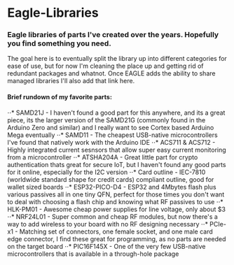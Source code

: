 # Eagle-Libraries
### Eagle libraries of parts I've created over the years.  Hopefully you find something you need.

The goal here is to eventually split the library up into different categories for ease of use, but for now I'm cleaning the place up and getting rid of redundant packages and whatnot.  Once EAGLE adds the ability to share managed libraries I'll also add that link here.


#### Brief rundown of my favorite parts:
⋅⋅* SAMD21J - I haven't found a good part for this anywhere, and its a great piece, its the larger version of the SAMD21G (commonly found in the Arduino Zero and similar) and I really want to see Cortex based Arduino Mega eventually
⋅⋅* SAMD11 - The cheapest USB-native microcontrollers I've found that natively work with the Arduino IDE
⋅⋅* ACS711 & ACS712 - Highly integrated current sesnsors that allow super easy current monitoring from a microcontroller
⋅⋅* ATSHA204A - Great little part for crypto authentication thats great for secure IoT, but I haven't found any good parts for it online, especially for the I2C version
⋅⋅* Card outline - IEC-7810 (worldwide standard shape for credit cards) compliant outline, good for wallet sized boards
⋅⋅* ESP32-PICO-D4 - ESP32 and 4Mbytes flash plus various passives all in one tiny QFN, perfect for those times you don't want to deal with choosing a flash chip and knowing what RF passives to use 
⋅⋅* HLK-PM01 - Awesome cheap power supplies for line voltage, only about $3
⋅⋅* NRF24L01 - Super common and cheap RF modules, but now there's a way to add wireless to your board with no RF designing necessary
⋅⋅* PCIe-x1 - Matching set of connectors, one female socket, and one male card edge connector, I find these great for programming, as no parts are needed on the target board
⋅⋅* PIC16F145X - One of the very few USB-native microcontrollers that is available in a through-hole package
